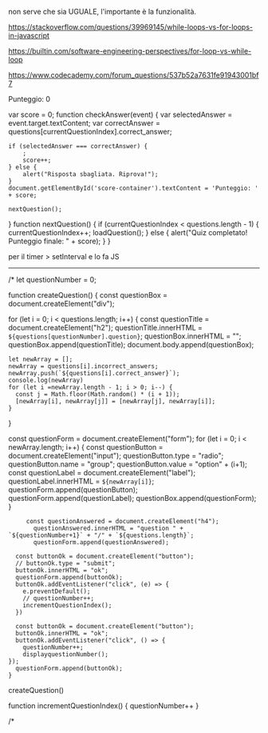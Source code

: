 non serve che sia UGUALE, l'importante è la funzionalità.

https://stackoverflow.com/questions/39969145/while-loops-vs-for-loops-in-javascript

https://builtin.com/software-engineering-perspectives/for-loop-vs-while-loop

https://www.codecademy.com/forum_questions/537b52a7631fe91943001bf7


<div id="score-container">Punteggio: 0</div>

var score = 0;
function checkAnswer(event) {
    var selectedAnswer = event.target.textContent;
    var correctAnswer = questions[currentQuestionIndex].correct_answer;

    if (selectedAnswer === correctAnswer) {
        ;
        score++; 
    } else {
        alert("Risposta sbagliata. Riprova!");
    }
    document.getElementById('score-container').textContent = 'Punteggio: ' + score;

    nextQuestion();
}
function nextQuestion() {
    if (currentQuestionIndex < questions.length - 1) {
        currentQuestionIndex++;
        loadQuestion();
    } else {
        alert("Quiz completato! Punteggio finale: " + score);
    }
}



per il timer > setInterval e lo fa JS




----------------------------------


/* let questionNumber = 0;

function createQuestion() {
  const questionBox = document.createElement("div");
  
  for (let i = 0; i < questions.length; i++) {
    const questionTitle = document.createElement("h2");
    questionTitle.innerHTML = `${questions[questionNumber].question}`;
    questionBox.innerHTML = "";
    questionBox.append(questionTitle);
    document.body.append(questionBox);

    let newArray = [];
    newArray = questions[i].incorrect_answers;
    newArray.push(`${questions[i].correct_answer}`);
    console.log(newArray)
    for (let i =newArray.length - 1; i > 0; i--) {
      const j = Math.floor(Math.random() * (i + 1));
      [newArray[i], newArray[j]] = [newArray[j], newArray[i]];
    }

  }

  const questionForm = document.createElement("form");
         for (let i = 0; i < newArray.length; i++) {
             const questionButton = document.createElement("input");
             questionButton.type = "radio";
             questionButton.name = "group";
             questionButton.value = "option" + (i+1);
             const questionLabel = document.createElement("label");
             questionLabel.innerHTML = `${newArray[i]}`;
             questionForm.append(questionButton);
             questionForm.append(questionLabel);
             questionBox.append(questionForm);
         }

         const questionAnswered = document.createElement("h4");
           questionAnswered.innerHTML = "question " + `${questionNumber+1}` + "/" + `${questions.length}`;
           questionForm.append(questionAnswered);
           
      const buttonOk = document.createElement("button");
      // buttonOk.type = "submit";
      buttonOk.innerHTML = "ok";
      questionForm.append(buttonOk);
      buttonOk.addEventListener("click", (e) => {
        e.preventDefault();
        // questionNumber++;
        incrementQuestionIndex();
      })

      const buttonOk = document.createElement("button");
      buttonOk.innerHTML = "ok";
      buttonOk.addEventListener("click", () => {
        questionNumber++;
        displayquestionNumber();
    });
      questionForm.append(buttonOk);
    } 


createQuestion()



  function incrementQuestionIndex() {
    questionNumber++
  }

/*